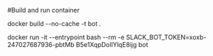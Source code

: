 #Build and run container

docker build --no-cache -t bot .

docker run -it --entrypoint bash --rm -e SLACK_BOT_TOKEN=xoxb-247027687936-pbtMb
B5e1XqpDoIlYlqE8ijg bot
